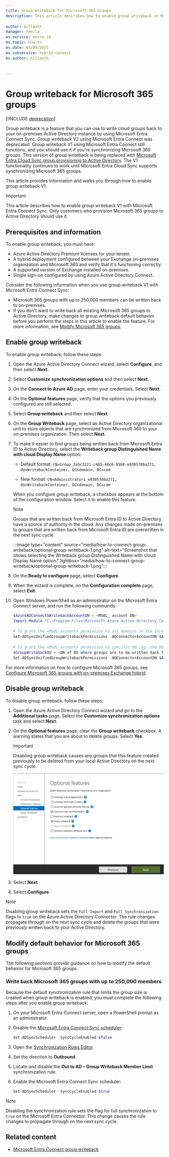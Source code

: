 ```yaml
---
title: Group Writeback for Microsoft 365 Groups
description: This article describes how to enable group writeback in Microsoft Entra Connect by using PowerShell and a wizard.

author: billmath
manager: femila
ms.service: entra-id
ms.topic: how-to
ms.date: 04/09/2025
ms.subservice: hybrid-connect
ms.author: billmath


---
```


# Group writeback for Microsoft 365 groups

[!INCLUDE [deprecation](~/includes/gwb-v2-deprecation.md)]

Group writeback is a feature that you can use to write cloud groups back to your on-premises Active Directory instance by using Microsoft Entra Connect Sync. Group writeback V2 using Microsoft Entra Connect was deprecated. Group writeback V1 using Microsoft Entra Connect still functions, and you should use it if you're synchronizing Microsoft 365 groups. This version of group writeback is being replaced with [Microsoft Entra Cloud Sync group provisioning to Active Directory](../group-writeback-cloud-sync.md). The V1 functionality continues to work until Microsoft Entra Cloud Sync supports synchronizing Microsoft 365 groups.

This article provides information and walks you through how to enable group writeback V1.

> [!IMPORTANT]
> This article describes how to enable group writeback V1 with Microsoft Entra Connect Sync. Only customers who provision Microsoft 365 groups to Active Directory should use it.

## Prerequisites and information

To enable group writeback, you must have:

- Azure Active Directory Premium licenses for your tenant.
- A hybrid deployment configured between your Exchange on-premises organization and Microsoft 365 and verify that it's functioning correctly.
- A supported version of Exchange installed on-premises.
- Single sign-on configured by using Azure Active Directory Connect.

Consider the following information when you use group writeback V1 with Microsoft Entra Connect Sync:

- Microsoft 365 groups with up to 250,000 members can be written back to on-premises.
- If you don't want to write back all existing Microsoft 365 groups to Active Directory, make changes to group writeback default behavior before you perform the steps in this article to enable the feature. For more information, see [Modify Microsoft 365 groups](#modify-default-behavior-for-microsoft-365-groups).

## Enable group writeback

To enable group writeback, follow these steps:

1. Open the Azure Active Directory Connect wizard, select **Configure**, and then select **Next**.
1. Select **Customize synchronization options** and then select **Next**.
1. On the **Connect to Azure AD** page, enter your credentials. Select **Next**.
1. On the **Optional features** page, verify that the options you previously configured are still selected.
1. Select **Group writeback** and then select **Next**.
1. On the **Group Writeback** page, select an Active Directory organizational unit to store objects that are synchronized from Microsoft 365 to your on-premises organization. Then select **Next**.
1. To make it easier to find groups being written back from Microsoft Entra ID to Active Directory, select the **Writeback group Distinguished Name with cloud Display Name** option:

    - Default format:
    `CN=Group_3a5c3221-c465-48c0-95b8-e9305786a271, OU=WritebackContainer, DC=domain, DC=com`  

    - New format:
    `CN=Administrators_e9305786a271, OU=WritebackContainer, DC=domain, DC=com`  

    When you configure group writeback, a checkbox appears at the bottom of the configuration window. Select it to enable this feature.

    > [!NOTE]
    > Groups that are written back from Microsoft Entra ID to Active Directory have a source of authority in the cloud. Any changes made on-premises to groups that are written back from Microsoft Entra ID are overwritten in the next sync cycle.

    :::image type="content" source="media/how-to-connect-group-writeback/optional-group-writeback-1.png" alt-text="Screenshot that shows selecting the Writeback group Distinguished Name with cloud Display Name option." lightbox="media/how-to-connect-group-writeback/optional-group-writeback-1.png":::

1. On the **Ready to configure** page, select **Configure**.
1. When the wizard is complete, on the **Configuration complete** page, select **Exit**.
1. Open Windows PowerShell as an administrator on the Microsoft Entra Connect server, and run the following commands:

    ```powershell
    $AzureADConnectSWritebackAccountDN = <MSOL_ account DN>
    Import-Module "C:\Program Files\Microsoft Azure Active Directory Connect\AdSyncConfig\AdSyncConfig.psm1"
    
    # To grant the <MSOL_account> permission to all domains in the forest:
    Set-ADSyncUnifiedGroupWritebackPermissions -ADConnectorAccountDN $AzureADConnectSWritebackAccountDN
    
    # To grant the <MSOL_account> permission to specific OU (eg. the OU chosen to writeback Office 365 Groups to):
    $GroupWritebackOU = <DN of OU where groups are to be written back to>
    Set-ADSyncUnifiedGroupWritebackPermissions -ADConnectorAccountDN $AzureADConnectSWritebackAccountDN -ADObjectDN $GroupWritebackOU
    ```

For more information on how to configure Microsoft 365 groups, see [Configure Microsoft 365 groups with on-premises Exchange hybrid](/exchange/hybrid-deployment/set-up-microsoft-365-groups#enable-group-writeback-in-azure-ad-connect).

## Disable group writeback

To disable group writeback, follow these steps:

1. Open the Azure Active Directory Connect wizard and go to the **Additional tasks** page. Select the **Customize synchronization options** task and select **Next**.
1. On the **Optional features** page, clear the **Group writeback** checkbox. A warning states that you are about to delete groups. Select **Yes**.

     > [!IMPORTANT]
     > Disabling group writeback causes any groups that this feature created previously to be deleted from your local Active Directory on the next sync cycle.

     ![Screenshot that shows the Group writeback checkbox to clear.](media/how-to-connect-group-writeback/group-1.png)

1. Select **Next**.
1. Select **Configure**.

 > [!NOTE]
 > Disabling group writeback sets the `Full Import` and `Full Synchronization` flags to `true` on the Azure Active Directory Connector. The rule changes propagate through on the next sync cycle and delete the groups that were previously written back to your Active Directory.

## Modify default behavior for Microsoft 365 groups

The following sections provide guidance on how to modify the default behavior for Microsoft 365 groups.

### Write back Microsoft 365 groups with up to 250,000 members

Because the default synchronization rule that limits the group size is created when group writeback is enabled, you must complete the following steps after you enable group writeback:

1. On your Microsoft Entra Connect server, open a PowerShell prompt as an administrator.
1. Disable the [Microsoft Entra Connect Sync scheduler](./how-to-connect-sync-feature-scheduler.md):

     ``` PowerShell 
     Set-ADSyncScheduler -SyncCycleEnabled $false 
     ``` 

1. Open the [Synchronization Rules Editor](./how-to-connect-create-custom-sync-rule.md).
1. Set the direction to **Outbound**.
1. Locate and disable the **Out to AD – Group Writeback Member Limit** synchronization rule.
1. Enable the Microsoft Entra Connect Sync scheduler:

     ``` PowerShell 
     Set-ADSyncScheduler -SyncCycleEnabled $true 
     ``` 

> [!NOTE]
> Disabling the synchronization rule sets the flag for full synchronization to `true` on the Microsoft Entra Connector. This change causes the rule changes to propagate through on the next sync cycle.

## Related content

- [Microsoft Entra Connect group writeback](how-to-connect-group-writeback-v2.md)
